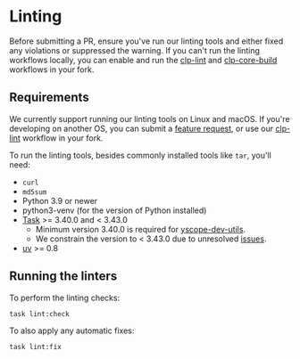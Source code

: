 # Linting

Before submitting a PR, ensure you've run our linting tools and either fixed any violations or
suppressed the warning. If you can't run the linting workflows locally, you can enable and run the
[clp-lint] and [clp-core-build] workflows in your fork.

## Requirements

We currently support running our linting tools on Linux and macOS. If you're developing on another
OS, you can submit a [feature request][feature-req], or use our [clp-lint] workflow in your fork.

To run the linting tools, besides commonly installed tools like `tar`, you'll need:

* `curl`
* `md5sum`
* Python 3.9 or newer
* python3-venv (for the version of Python installed)
* [Task] >= 3.40.0 and < 3.43.0
  * Minimum version 3.40.0 is required for [yscope-dev-utils].
  * We constrain the version to < 3.43.0 due to unresolved [issues][clp-issue-872].
* [uv] >= 0.8

## Running the linters

To perform the linting checks:

```shell
task lint:check
```

To also apply any automatic fixes:

```shell
task lint:fix
```

[clp-core-build]: https://github.com/y-scope/clp/blob/main/.github/workflows/clp-core-build.yaml
[clp-lint]: https://github.com/y-scope/clp/blob/main/.github/workflows/clp-lint.yaml
[clp-issue-872]: https://github.com/y-scope/clp/issues/872
[feature-req]: https://github.com/y-scope/clp/issues/new?assignees=&labels=enhancement&projects=&template=feature-request.yml
[Task]: https://taskfile.dev/
[uv]: https://docs.astral.sh/uv/
[yscope-dev-utils]: https://github.com/y-scope/yscope-dev-utils

